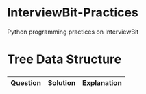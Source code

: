 # InterviewBit-Practices
Python programming practices on InterviewBit

# Tree Data Structure
### 
| Question        | Solution           | Explanation  |
| ------------- |:-------------:| -----:|
